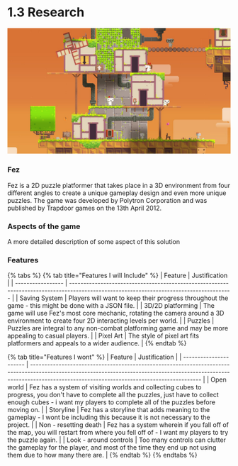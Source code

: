 # 1.3 Research

![Fez (2012)](<../.gitbook/assets/image (4).png>)

### Fez

Fez is a 2D puzzle platformer that takes place in a 3D environment from four different angles to create a unique gameplay design and even more unique puzzles. The game was developed by Polytron Corporation and was published by Trapdoor games on the 13th April 2012.

### Aspects of the game

A more detailed description of some aspect of this solution

### Features

{% tabs %}
{% tab title="Features I will Include" %}
| Feature           | Justification                                                                                                                           |
| ----------------- | --------------------------------------------------------------------------------------------------------------------------------------- |
| Saving System     | Players will want to keep their progress throughout the game - this might be done with a JSON file.                                     |
| 3D/2D platforming | The game will use Fez's most core mechanic, rotating the camera around a 3D environment to create four 2D interacting levels per world. |
| Puzzles           | Puzzles are integral to any non-combat platforming game and may be more appealing to casual players.                                    |
| Pixel Art         | The style of pixel art fits platformers and appeals to a wider audience.                                                                |
{% endtab %}

{% tab title="Features I wont" %}
| Feature                | Justification                                                                                                                                                                                                            |
| ---------------------- | ------------------------------------------------------------------------------------------------------------------------------------------------------------------------------------------------------------------------ |
| Open world             | Fez has a system of visiting worlds and collecting cubes to progress, you don't have to complete all the puzzles, just have to collect enough cubes - i want my players to complete all of the puzzles before moving on. |
| Storyline              | Fez has a storyline that adds meaning to the gameplay - I wont be including this because it is not necessary to the project.                                                                                             |
| Non - resetting death  | Fez has a system wherein if you fall off of the map, you will restart from where you fell off of - I want my players to try the puzzle again.                                                                            |
| Look - around controls | Too many controls can clutter the gameplay for the player, and most of the time they end up not using them due to how many there are.                                                                                    |
{% endtab %}
{% endtabs %}
